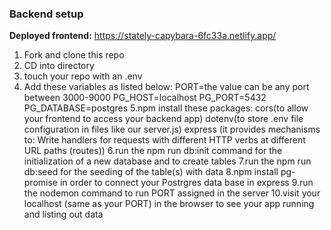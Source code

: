 ### Backend setup

**Deployed frontend:** https://stately-capybara-6fc33a.netlify.app/

1. Fork and clone this repo
2. CD into directory
3. touch your repo with an .env
4. Add these variables as listed below:
   PORT=the value can be any port between 3000-9000
   PG_HOST=localhost
   PG_PORT=5432
   PG_DATABASE=postgres
   5.npm install these packages:
   cors(to allow your frontend to access your backend app)
   dotenv(to store .env file configuration in files like our server.js)
   express (it provides mechanisms to: Write handlers for requests with different HTTP verbs at different URL paths (routes))
   6.run the npm run db:init command for the initialization of a new database and to create tables
   7.run the npm run db:seed for the seeding of the table(s) with data
   8.npm install pg-promise in order to connect your Postrgres data base in express
   9.run the nodemon command to run PORT assigned in the server
   10.visit your localhost (same as your PORT) in the browser to see your app running and listing out data
